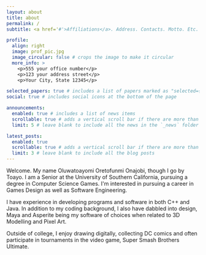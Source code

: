 ```yaml
---
layout: about
title: about
permalink: /
subtitle: <a href='#'>Affiliations</a>. Address. Contacts. Motto. Etc.

profile:
  align: right
  image: prof_pic.jpg
  image_circular: false # crops the image to make it circular
  more_info: >
    <p>555 your office number</p>
    <p>123 your address street</p>
    <p>Your City, State 12345</p>

selected_papers: true # includes a list of papers marked as "selected={true}"
social: true # includes social icons at the bottom of the page

announcements:
  enabled: true # includes a list of news items
  scrollable: true # adds a vertical scroll bar if there are more than 3 news items
  limit: 5 # leave blank to include all the news in the `_news` folder

latest_posts:
  enabled: true
  scrollable: true # adds a vertical scroll bar if there are more than 3 new posts items
  limit: 3 # leave blank to include all the blog posts
---
```


Welcome. My name Oluwatoayomi Oretofunmi Onajobi, though I go by Toayo. I am a Senior at the University of Southern California, pursuing a degree in Computer Science Games. I'm interested in pursuing a career in Games Design as well as Software Engineering.  

I have experience in developing programs and software in both C++ and Java. In addition to my coding background, I also have dabbled into design, Maya and Asperite being my software of choices when related to 3D Modelling and Pixel Art. 

Outside of college, I enjoy drawing digitally, collecting DC comics and often participate in tournaments in the video game, Super Smash Brothers Ultimate.